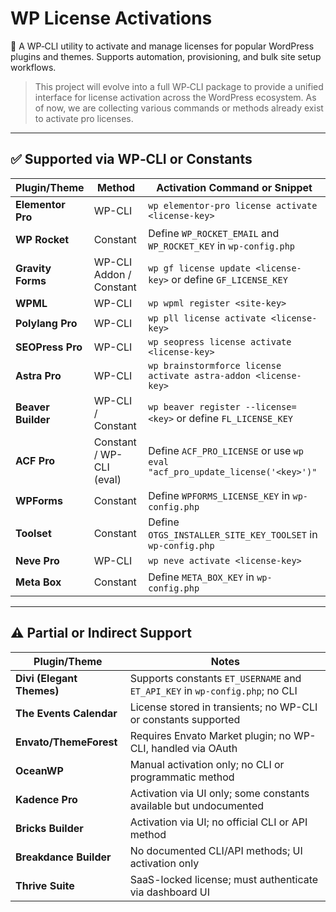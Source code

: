 # WP License Activations

🔑 A WP‑CLI utility to activate and manage licenses for popular WordPress plugins and themes. Supports automation, provisioning, and bulk site setup workflows.

> This project will evolve into a full WP‑CLI package to provide a unified interface for license activation across the WordPress ecosystem. As of now, we are collecting various commands or methods already exist to activate pro licenses. 

---

## ✅ Supported via WP‑CLI or Constants

| Plugin/Theme         | Method                           | Activation Command or Snippet |
|----------------------|----------------------------------|-------------------------------|
| **Elementor Pro**    | WP-CLI                           | `wp elementor-pro license activate <license-key>` |
| **WP Rocket**        | Constant                         | Define `WP_ROCKET_EMAIL` and `WP_ROCKET_KEY` in `wp-config.php` |
| **Gravity Forms**    | WP-CLI Addon / Constant          | `wp gf license update <license-key>` or define `GF_LICENSE_KEY` |
| **WPML**             | WP-CLI                           | `wp wpml register <site-key>` |
| **Polylang Pro**     | WP-CLI                           | `wp pll license activate <license-key>` |
| **SEOPress Pro**     | WP-CLI                           | `wp seopress license activate <license-key>` |
| **Astra Pro**        | WP-CLI                           | `wp brainstormforce license activate astra-addon <license-key>` |
| **Beaver Builder**   | WP-CLI / Constant                | `wp beaver register --license=<key>` or define `FL_LICENSE_KEY` |
| **ACF Pro**          | Constant / WP-CLI (eval)         | Define `ACF_PRO_LICENSE` or use `wp eval "acf_pro_update_license('<key>')"` |
| **WPForms**          | Constant                         | Define `WPFORMS_LICENSE_KEY` in `wp-config.php` |
| **Toolset**          | Constant                         | Define `OTGS_INSTALLER_SITE_KEY_TOOLSET` in `wp-config.php` |
| **Neve Pro**         | WP-CLI                           | `wp neve activate <license-key>` |
| **Meta Box**         | Constant                         | Define `META_BOX_KEY` in `wp-config.php` |

---

## ⚠️ Partial or Indirect Support

| Plugin/Theme             | Notes |
|--------------------------|-------|
| **Divi (Elegant Themes)**| Supports constants `ET_USERNAME` and `ET_API_KEY` in `wp-config.php`; no CLI |
| **The Events Calendar**  | License stored in transients; no WP-CLI or constants supported |
| **Envato/ThemeForest**   | Requires Envato Market plugin; no WP-CLI, handled via OAuth |
| **OceanWP**              | Manual activation only; no CLI or programmatic method |
| **Kadence Pro**          | Activation via UI only; some constants available but undocumented |
| **Bricks Builder**       | Activation via UI; no official CLI or API method |
| **Breakdance Builder**   | No documented CLI/API methods; UI activation only |
| **Thrive Suite**         | SaaS-locked license; must authenticate via dashboard UI |
